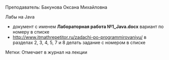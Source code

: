 Преподаватель: Бакунова Оксана Михайловна

Лабы на Java

- документ с именем **Лабораторная работа №1_Java.docx** вариант по номеру в списке
- http://www.itmathrepetitor.ru/zadachi-po-programmirovaniyu/ в разделах 2, 3, 4, 5, 7 и 8 делать задание с номером в списке

Метки: Отмечает в журнал на лекции
